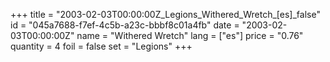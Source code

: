 +++
title = "2003-02-03T00:00:00Z_Legions_Withered_Wretch_[es]_false"
id = "045a7688-f7ef-4c5b-a23c-bbbf8c01a4fb"
date = "2003-02-03T00:00:00Z"
name = "Withered Wretch"
lang = ["es"]
price = "0.76"
quantity = 4
foil = false
set = "Legions"
+++
